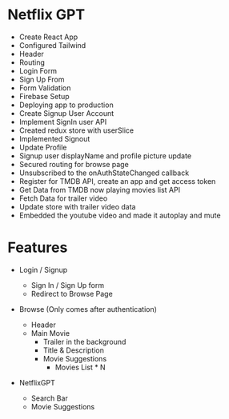 # Netflix GPT

- Create React App
- Configured Tailwind
- Header
- Routing
- Login Form
- Sign Up From
- Form Validation
- Firebase Setup
- Deploying app to production
- Create Signup User Account
- Implement SignIn user API
- Created redux store with userSlice
- Implemented Signout
- Update Profile
- Signup user displayName and profile picture update
- Secured routing for browse page
- Unsubscribed to the onAuthStateChanged callback
- Register for TMDB API, create an app and get access token
- Get Data from TMDB now playing movies list API
- Fetch Data for trailer video
- Update store with trailer video data
- Embedded the youtube video and made it autoplay and mute

# Features

- Login / Signup
  - Sign In / Sign Up form
  - Redirect to Browse Page
- Browse (Only comes after authentication)

  - Header
  - Main Movie
    - Trailer in the background
    - Title & Description
    - Movie Suggestions
      - Movies List \* N

- NetflixGPT
  - Search Bar
  - Movie Suggestions
